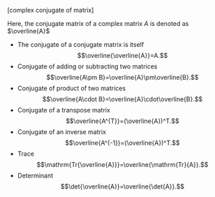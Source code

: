 [complex conjugate of matrix]

Here, the conjugate matrix of a complex matrix $A$ is denoted as $\overline{A}$

- The conjugate of a conjugate matrix is itself
$$\overline{\overline{A}}=A.$$
- Conjugate of adding or subtracting two matrices
$$\overline{A\pm B}=\overline{A}\pm\overline{B}.$$
- Conjugate of product of two matrices
$$\overline{A\cdot B}=\overline{A}\cdot\overline{B}.$$
- Conjugate of a transpose matrix
$$\overline{A^{T}}=(\overline{A})^T.$$
- Conjugate of an inverse matrix
$$\overline{A^{-1}}=(\overline{A})^T.$$
- Trace
$$\mathrm{Tr{\overline{A}}}=\overline{\mathrm{Tr}{A}}.$$
- Determinant
$$\det{\overline{A}}=\overline{\det{A}}.$$
